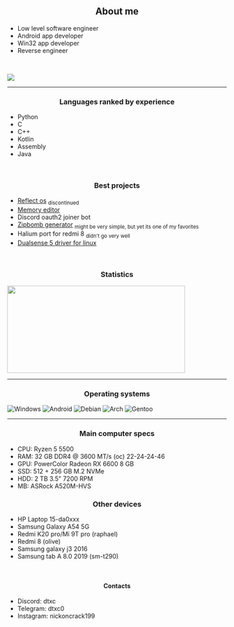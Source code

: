 <h2 align="center">About me</h2>

+ Low level software engineer
+ Android app developer
+ Win32 app developer
+ Reverse engineer
<br>

![](https://komarev.com/ghpvc/?username=dtxc)
<hr>
<h3 align="center">Languages ranked by experience</h3>

+ Python
+ C
+ C++
+ Kotlin
+ Assembly
+ Java

<br>

<h3 align="center">Best projects</h3>

+ [Reflect os](https://github.com/dtxc/osdev) <sub>discontinued</sub>
+ [Memory editor](https://github.com/dtxc/memory-editor)
+ Discord oauth2 joiner bot
+ [Zipbomb generator](https://github.com/dtxc/zipbomb-generator) <sub>might be very simple, but yet its one of my favorites</sub>
+ Halium port for redmi 8 <sub>didn't go very well</sub>
+ [Dualsense 5 driver for linux](https://github.com/dtxc/ds5_linux)

<br>

<h3 align="center">Statistics</h3>
<img align="center" width="90%" height="200" src="https://github-readme-stats.vercel.app/api/top-langs/?username=dtxc&&layout=compact&langs_count=6&theme=dark">

<hr>

<h3 align="center">Operating systems</h3>

![Windows](https://img.shields.io/badge/Windows-Expert-blue?style=flat&logo=windows)
![Android](https://img.shields.io/badge/Android-Expert-blue?style=flat&logo=android)
![Debian](https://img.shields.io/badge/Debian-Expert-blue?style=flat&logo=debian)
![Arch](https://img.shields.io/badge/Arch-Expert-blue?style=flat&logo=arch-linux)
![Gentoo](https://img.shields.io/badge/Gentoo-Intermediate-yellow?style=flat&logo=gentoo)

<hr>

<h3 align="center">Main computer specs</h3>

+ CPU: Ryzen 5 5500
+ RAM: 32 GB DDR4 @ 3600 MT/s (oc) 22-24-24-46
+ GPU: PowerColor Radeon RX 6600 8 GB
+ SSD: 512 + 256 GB M.2 NVMe
+ HDD: 2 TB 3.5" 7200 RPM
+ MB:  ASRock A520M-HVS

<h3 align="center">Other devices</h3>

+ HP Laptop 15-da0xxx
+ Samsung Galaxy A54 5G
+ Redmi K20 pro/Mi 9T pro (raphael)
+ Redmi 8 (olive)
+ Samsung galaxy j3 2016
+ Samsung tab A 8.0 2019 (sm-t290)

<br>

<h4 align="center">Contacts</h4>

+ Discord: dtxc
+ Telegram: dtxc0
+ Instagram: nickoncrack199
